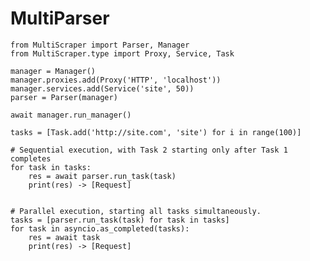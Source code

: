 # MultiParser
    
    from MultiScraper import Parser, Manager
    from MultiScraper.type import Proxy, Service, Task
    
    manager = Manager()
    manager.proxies.add(Proxy('HTTP', 'localhost'))
    manager.services.add(Service('site', 50))
    parser = Parser(manager)

    await manager.run_manager()
    
    tasks = [Task.add('http://site.com', 'site') for i in range(100)]

    # Sequential execution, with Task 2 starting only after Task 1 completes
    for task in tasks:
        res = await parser.run_task(task)
        print(res) -> [Request]


    # Parallel execution, starting all tasks simultaneously.
    tasks = [parser.run_task(task) for task in tasks]
    for task in asyncio.as_completed(tasks):
        res = await task
        print(res) -> [Request]
